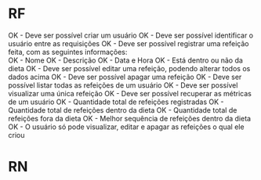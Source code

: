 # RF
OK - Deve ser possível criar um usuário
OK - Deve ser possível identificar o usuário entre as requisições
OK - Deve ser possível registrar uma refeição feita, com as seguintes informações:    
    OK - Nome
    OK - Descrição
    OK - Data e Hora
    OK - Está dentro ou não da dieta
OK - Deve ser possível editar uma refeição, podendo alterar todos os dados acima
OK - Deve ser possível apagar uma refeição
OK - Deve ser possível listar todas as refeições de um usuário
OK - Deve ser possível visualizar uma única refeição
OK - Deve ser possível recuperar as métricas de um usuário
   OK - Quantidade total de refeições registradas
   OK - Quantidade total de refeições dentro da dieta
   OK - Quantidade total de refeições fora da dieta
   OK - Melhor sequência de refeições dentro da dieta
OK - O usuário só pode visualizar, editar e apagar as refeições o qual ele criou

# RN



